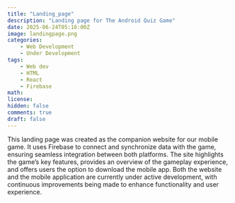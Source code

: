 ```yaml
---
title: "Landing_page"
description: "Landing page for The Android Quiz Game"
date: 2025-06-24T05:16:00Z
image: landingpage.png
categories:
    - Web Development
    - Under Development
tags:
    - Web dev
    - HTML
    - React
    - Firebase
math: 
license: 
hidden: false
comments: true
draft: false
---
```

This landing page was created as the companion website for our mobile game. It uses Firebase to connect and synchronize data with the game, ensuring seamless integration between both platforms. The site highlights the game’s key features, provides an overview of the gameplay experience, and offers users the option to download the mobile app. Both the website and the mobile application are currently under active development, with continuous improvements being made to enhance functionality and user experience.